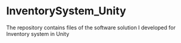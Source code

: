# InventorySystem_Unity
The repository contains files of the software solution I developed for Inventory system in Unity
